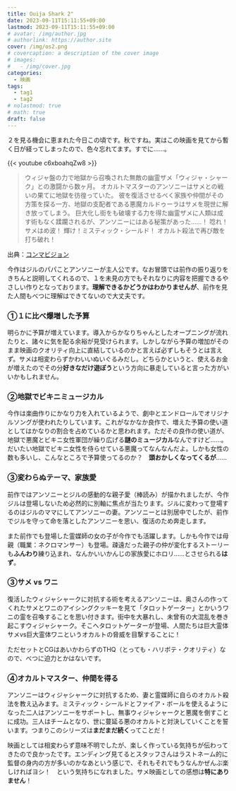 ```yaml
---
title: Ouija Shark 2"
date: 2023-09-11T15:11:55+09:00
lastmod: 2023-09-11T15:11:55+09:00
# avatar: /img/author.jpg
# authorlink: https://author.site
cover: /img/os2.png
# covercaption: a description of the cover image
# images:
#   - /img/cover.jpg
categories:
  - 映画
tags:
  - tag1
  - tag2
# nolastmod: true
# math: true
draft: false
---
```

２を見る機会に恵まれた今日この頃です。秋ですね。実はこの映画を見てから暫く日が経ってしまったので、色々忘れてます。すでに……。
<!--more-->
{{< youtube c6xboahqZw8 >}}

>ウィジャ盤の力で地獄から召喚された無敵の幽霊ザメ「ウィジャ・シャーク」との激闘から数ヶ月。
オカルトマスターのアンソニーはサメとの戦いの果てに地獄を彷徨っていた。
彼を復活させるべく家族や仲間がその方策を探る一方、地獄の支配者である悪魔カルドゥーラはサメを現世に解き放ってしまう。
巨大化し街をも破壊する力を得た幽霊ザメに人類は成す術もなく蹂躙されるが、アンソニーにはある秘策があった……！
唸れ！サメはめ波！
輝け！ミスティック・シールド！
オカルト殺法で再び敵を打ち破れ！

出典：[コンマビジョン](https://landshark.crayonsite.com/p/47/)

今作はジルのパパことアンソニーが主人公です。なお冒頭では前作の振り返りをきちんと説明してくれるので、１を未見の方でもそれなりに内容を把握できるやさしい作りとなっております。**理解できるかどうかはわかりませんが**、前作を見た人間もべつに理解はできてないので大丈夫です。

### ①１に比べ爆増した予算

明らかに予算が増えています。導入からかなりちゃんとしたオープニングが流れたりと、諸々に気を配る余裕が見受けられます。しかしながら予算の増加がそのまま映画のクオリティ向上に直結しているのかと言えば必ずしもそうとは言えず。サメは相変わらずかわいいぬいぐるみだし。どちらかというと、使えるお金が増えたのでその分**好きなだけ遊ぼう**という方向に暴走していると言った方がいいかもしれません。

### ②地獄でビキニミュージカル

今作は楽曲作りにかなり力を入れているようで、劇中とエンドロールでオリジナルソングが使われたりしています。これがなかなか良作で、増えた予算の使い道としてはかなりの割合を占めているかと思われます。ただその良作の使い道が、地獄で悪魔とビキニ女性軍団が繰り広げる**謎のミュージカル**なんですけど……。だいたい地獄でビキニ女性を侍らせている悪魔ってなんなんだよ。しかも女性の数も多いし、こんなところで予算使ってるのか？　**頭おかしくなってくるが**……

### ③変わらぬテーマ、家族愛

前作ではアンソニーとジルの感動的な親子愛（棒読み）が描かれましたが、今作ジルは登場しないため必然的に別軸に焦点が当たります。ジルに変わって登場するのはジルのママにしてアンソニーの妻。アンソニーとは別居中でしたが、前作でジルを守って命を落としたアンソニーを思い、復活のため奔走します。

また前作でも登場した霊媒師の女の子が今作でも活躍します。しかも今作では母親（職業：ネクロマンサー）も登場。疎遠だった親子の仲が変化するストーリーも**ふんわり**練り込まれ、なんかいいかんじの家族愛にホロリ……とさせられる**はず**。

### ③サメ vs ワニ

復活したウィジャシャークに対抗する術を考えるアンソニーは、奥さんの作ってくれたサメとワニのアイシングクッキーを見て「タロットゲーター」とかいうワニの霊を召喚することを思い付きます。街中を大暴れし、未曾有の大混乱を巻き起こすウィジャシャーク。そこへタロットゲーターが登場、人間たちは巨大霊体サメvs巨大霊体ワニというオカルトの脅威を目撃することに！

ただセットとCGはあいかわらずのTHQ（とっても・ハリボテ・クオリティ）なので、べつに迫力とかはないです。

### ④オカルトマスター、仲間を得る

アンソニーはウィジャシャークに対抗するため、妻と霊媒師に自らのオカルト殺法を教え込みます。ミスティック・シールドとファイア・ボールを使えるようになった二人はアンソニーをサポートし、無事ウィジャシャークと悪魔を倒すことに成功。三人はチームとなり、世に蔓延る悪のオカルトと対決していくことを誓います。つまりこのシリーズは**まだまだ続く**ってことだ！

映画としては相変わらず意味不明でしたが、楽しく作っている気持ちが伝わってきたので良かったです。エンディング見てるとスタッフさんはラストネーム的に監督の身内の方が多いのかなあという感じで、それもそれでもうなんかぜんぶ楽しければヨシ！　という気持ちになれました。サメ映画としての感想は**特にありません**！
